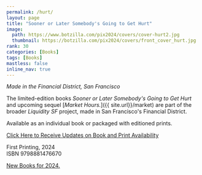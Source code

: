 ```yaml
---
permalink: /hurt/
layout: page
title: "Sooner or Later Somebody's Going to Get Hurt"
image:
  path: https://www.botzilla.com/pix2024/covers/cover-hurt2.jpg
  thumbnail: https://botzilla.com/pix2024/covers/front_cover_hurt.jpg
rank: 30
categories: [Books]
tags: [Books]
mastless: false
inline_nav: true
---
```


_Made in the Financial District, San Francisco_

The limited-edition books _Sooner or Later Somebody's Going to Get Hurt_ and upcoming sequel [_Market Hours._]({{ site.url}}/market) are part of the broader _Liquidity SF_ project, made in San Francisco's Financial District.

Available as an individual book or packaged with editioned prints.

<a class="btn btn--info btn--large" href="mailto:kevin+books@vumondo.com?subject=Updates%20on%20the%20Book%20%22Sooner%20or%20Later...%22&body=Please%20keep%20me%20informed%20about%20updates%20for%20sales%20availability%20of%20your%20book%20%22Sooner%20or%20Later%20Somebody%27sGoing%20to%20Get%20Hurt%22">Click Here to Receive Updates on Book and Print Availability</a>

First Printing, 2024<br/>ISBN 9798881476670

<a href="{{ site.url }}/book24">New Books for 2024.</a>

<!--
<figure class="align-center">
<img src="https://www.botzilla.com/pix2024/Bjorke-AATS-BizCard-sRGB-web.jpg">
<figcaption>See You on June First</figcaption>
</figure>
-->